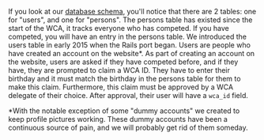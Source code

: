 If you look at our [database schema](https://github.com/thewca/worldcubeassociation.org/blob/master/WcaOnRails/db/structure.sql), you'll notice that there are 2 tables: one for "users", and one for "persons". The persons table has existed since the start of the WCA, it tracks everyone who has competed. If you have competed, you will have an entry in the persons table. We introduced the users table in early 2015 when the Rails port began. Users are people who have created an account on the website*. As part of creating an account on the website, users are asked if they have competed before, and if they have, they are prompted to claim a WCA ID. They have to enter their birthday and it must match the birthday in the persons table for them to make this claim. Furthermore, this claim must be approved by a WCA delegate of their choice. After approval, their user will have a `wca_id` field.


*With the notable exception of some "dummy accounts" we created to keep profile pictures working. These dummy accounts have been a continuous source of pain, and we will probably get rid of them someday.